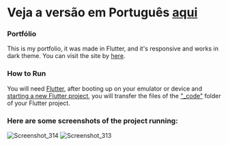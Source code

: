 # Veja a versão em Português <a href="README-ptbr.md">aqui</a>

### Portfólio

This is my portfolio, it was made in Flutter, and it's responsive and works in dark theme.
You can visit the site by <a href="https://ruanemanuell.github.io/portfolio/">here</a>.

### How to Run

You will need <a href="https://docs.flutter.dev/get-started/install">Flutter</a>, after booting up on your emulator or device and <a href="https://docs.flutter.dev/get-started/codelab">starting a new Flutter project</a>, you will transfer the files of the <a href="_code/">"_code"<a> folder of your Flutter project.

### Here are some screenshots of the project running:

![Screenshot_314](https://user-images.githubusercontent.com/113607857/194425038-0ea099c3-73e3-46f6-9a1e-e6f9da4df3f2.png)
![Screenshot_313](https://user-images.githubusercontent.com/113607857/194424889-313cade0-524d-41cb-8d50-bf84deb678d4.png)


